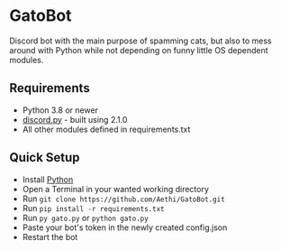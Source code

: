 # GatoBot

Discord bot with the main purpose of spamming cats, but also to mess around with Python while not depending on funny little OS dependent modules.

## Requirements

* Python 3.8 or newer
* [discord.py](https://github.com/Rapptz/discord.py) - built using 2.1.0
* All other modules defined in requirements.txt 

## Quick Setup

* Install [Python](https://www.python.org/downloads/)
* Open a Terminal in your wanted working directory
* Run `git clone https://github.com/Aethi/GatoBot.git`
* Run `pip install -r requirements.txt`
* Run `py gato.py` or `python gato.py`
* Paste your bot's token in the newly created config.json
* Restart the bot
